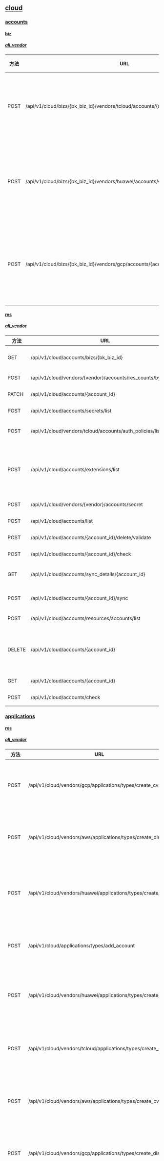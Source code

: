 ## [cloud](cloud)

### [accounts](accounts)

#### [biz](biz)

##### [all_vendor](all_vendor)

| 方法| URL| 描述| 文档|
|--------|--------|-----------------|--------|
|POST|/api/v1/cloud/bizs/{bk_biz_id}/vendors/tcloud/accounts/{account_id}/zones/quotas|获取腾讯云账号配额|[biz/list_tcloud_account_zone_quota.md](biz/list_tcloud_account_zone_quota.md)|
|POST|/api/v1/cloud/bizs/{bk_biz_id}/vendors/huawei/accounts/{account_id}/regions/quotas|查询华为云账号地域配额|[biz/list_huawei_account_region_quota.md](biz/list_huawei_account_region_quota.md)|
|POST|/api/v1/cloud/bizs/{bk_biz_id}/vendors/gcp/accounts/{account_id}/regions/quotas|查询谷歌云账号地域配额|[biz/list_gcp_account_region_quota.md](biz/list_gcp_account_region_quota.md)|
#### [res](res)

##### [all_vendor](all_vendor)

| 方法| URL| 描述| 文档|
|--------|--------|-----------------|--------|
|GET|/api/v1/cloud/accounts/bizs/{bk_biz_id}|查询指定业务的账号列表|[biz/list_account_by_biz_id.md](biz/list_account_by_biz_id.md)|
|POST|/api/v1/cloud/vendors/{vendor}/accounts/res_counts/by_secrets|通过秘钥获取资源数量|[resource/get_account_res_count_by_secret.md](resource/get_account_res_count_by_secret.md)|
|PATCH|/api/v1/cloud/accounts/{account_id}|更新指定账号|[resource/update_account.md](resource/update_account.md)|
|POST|/api/v1/cloud/accounts/secrets/list|查询账号下的密钥|[resource/list_account_secret_key.md](resource/list_account_secret_key.md)|
|POST|/api/v1/cloud/vendors/tcloud/accounts/auth_policies/list|获取账号已有的权限策略(代理接口)|[resource/list_tcloud_account_auth_policy.md](resource/list_tcloud_account_auth_policy.md)|
|POST|/api/v1/cloud/accounts/extensions/list|查询账号列表（带混合云差异字段，不包括SecretKey，只提供给安全使用）|[resource/list_account_with_extension.md](resource/list_account_with_extension.md)|
|POST|/api/v1/cloud/vendors/{vendor}/accounts/secret|通过秘钥获取账号信息|[resource/get_account_by_secret.md](resource/get_account_by_secret.md)|
|POST|/api/v1/cloud/accounts/list|查询账号列表|[resource/list_account.md](resource/list_account.md)|
|POST|/api/v1/cloud/accounts/{account_id}/delete/validate|校验账号是否可以删除|[resource/delete_account_validate.md](resource/delete_account_validate.md)|
|POST|/api/v1/cloud/accounts/{account_id}/check|通过ID检查指定账号|[resource/check_account_by_id.md](resource/check_account_by_id.md)|
|GET|/api/v1/cloud/accounts/sync_details/{account_id}|查询指定账号资源同步信息|[resource/get_account_sync.md](resource/get_account_sync.md)|
|POST|/api/v1/cloud/accounts/{account_id}/sync|同步账号下所有HCM纳管资源|[resource/sync_account.md](resource/sync_account.md)|
|POST|/api/v1/cloud/accounts/resources/accounts/list|查询资源账号列表|[resource/list_resource_account.md](resource/list_resource_account.md)|
|DELETE|/api/v1/cloud/accounts/{account_id}|删除指定账号（注：如果账号下在HCM还有资源存在，则无法删除）|[resource/delete_account.md](resource/delete_account.md)|
|GET|/api/v1/cloud/accounts/{account_id}|查询指定账号|[resource/get_account.md](resource/get_account.md)|
|POST|/api/v1/cloud/accounts/check|检查指定账号|[resource/check_account.md](resource/check_account.md)|
### [applications](applications)

#### [res](res)

##### [all_vendor](all_vendor)

| 方法| URL| 描述| 文档|
|--------|--------|-----------------|--------|
|POST|/api/v1/cloud/vendors/gcp/applications/types/create_cvm|创建用于创建Gcp虚拟机的申请|[resource/create_application_for_create_gcp_cvm.md](resource/create_application_for_create_gcp_cvm.md)|
|POST|/api/v1/cloud/vendors/aws/applications/types/create_disk|创建用于创建Aws云盘的申请|[resource/create_application_for_create_aws_disk.md](resource/create_application_for_create_aws_disk.md)|
|POST|/api/v1/cloud/vendors/huawei/applications/types/create_vpc|创建用于创建华为云VPC的申请|[resource/create_application_for_create_huawei_vpc.md](resource/create_application_for_create_huawei_vpc.md)|
|POST|/api/v1/cloud/applications/types/add_account|创建用于创建账号的申请|[resource/create_application_for_create_account.md](resource/create_application_for_create_account.md)|
|POST|/api/v1/cloud/vendors/huawei/applications/types/create_disk|创建用于创建华为云云盘的申请|[resource/create_application_for_create_huawei_disk.md](resource/create_application_for_create_huawei_disk.md)|
|POST|/api/v1/cloud/vendors/tcloud/applications/types/create_disk|创建用于创建腾讯云云盘的申请|[resource/create_application_for_create_azure_disk.md](resource/create_application_for_create_azure_disk.md)|
|POST|/api/v1/cloud/vendors/aws/applications/types/create_cvm|创建用于创建Aws虚拟机的申请|[resource/create_application_for_create_aws_cvm.md](resource/create_application_for_create_aws_cvm.md)|
|POST|/api/v1/cloud/vendors/gcp/applications/types/create_disk|创建用于创建Gcp云盘的申请|[resource/create_application_for_create_gcp_disk.md](resource/create_application_for_create_gcp_disk.md)|
|POST|/api/v1/cloud/vendors/tcloud/applications/types/create_cvm|创建用于创建腾讯云虚拟机的申请|[resource/create_application_for_create_tcloud_cvm.md](resource/create_application_for_create_tcloud_cvm.md)|
|POST|/api/v1/cloud/vendors/tcloud/applications/types/create_vpc|创建用于创建腾讯云VPC的申请|[resource/create_application_for_create_tcloud_vpc.md](resource/create_application_for_create_tcloud_vpc.md)|
|POST|/api/v1/cloud/vendors/huawei/applications/types/create_cvm|创建用于创建华为云虚拟机的申请|[resource/create_application_for_create_huawei_cvm.md](resource/create_application_for_create_huawei_cvm.md)|
|PATCH|/api/v1/cloud/applications/{application_id}/cancel|取消申请|[resource/cancel_application.md](resource/cancel_application.md)|
|POST|/api/v1/cloud/vendors/aws/applications/types/create_vpc|创建用于创建Aws VPC的申请|[resource/create_application_for_create_aws_vpc.md](resource/create_application_for_create_aws_vpc.md)|
|POST|/api/v1/cloud/applications/approve|Itsm回调接口|[resource/approve_application.md](resource/approve_application.md)|
|POST|/api/v1/cloud/vendors/azure/applications/types/create_vpc|创建用于创建Azure VPC的申请|[resource/create_application_for_create_azure_vpc.md](resource/create_application_for_create_azure_vpc.md)|
|POST|/api/v1/cloud/vendors/gcp/applications/types/create_vpc|创建用于创建Gcp VPC的申请|[resource/create_application_for_create_gcp_vpc.md](resource/create_application_for_create_gcp_vpc.md)|
|POST|/api/v1/cloud/vendors/azure/applications/types/create_cvm|创建用于创建Azure虚拟机的申请|[resource/create_application_for_create_azure_cvm.md](resource/create_application_for_create_azure_cvm.md)|
|GET|/api/v1/cloud/applications/{application_id}|查询申请|[resource/get_application.md](resource/get_application.md)|
|POST|/api/v1/cloud/vendors/tcloud/applications/types/create_disk|创建用于创建腾讯云云盘的申请|[resource/create_application_for_create_tcloud_disk.md](resource/create_application_for_create_tcloud_disk.md)|
|POST|/api/v1/cloud/applications/list|查询申请列表|[resource/list_application.md](resource/list_application.md)|
### [audits](audits)

#### [biz](biz)

##### [all_vendor](all_vendor)

| 方法| URL| 描述| 文档|
|--------|--------|-----------------|--------|
|GET|/api/v1/cloud/bizs/{bk_biz_id}/audits/{id}|查询审计详情|[biz/get_audit.md](biz/get_audit.md)|
|POST|/api/v1/cloud/bizs/{bk_biz_id}/audits/list|查询审计列表|[biz/list_audit.md](biz/list_audit.md)|
|POST|/api/v1/cloud/bizs/{bk_biz_id}/audits/list|查询审计列表|[resource/list_audit.md](resource/list_audit.md)|
#### [res](res)

##### [all_vendor](all_vendor)

| 方法| URL| 描述| 文档|
|--------|--------|-----------------|--------|
|GET|/api/v1/cloud/audits/{id}|查询审计详情|[resource/get_audit.md](resource/get_audit.md)|
### [bills](bills)

#### [res](res)

##### [all_vendor](all_vendor)

| 方法| URL| 描述| 文档|
|--------|--------|-----------------|--------|
|POST|/api/v1/cloud/vendors/{vendor}/bills/list|查询云账单接口列表|[resource/list_bill.md](resource/list_bill.md)|
|POST|/api/v1/cloud/bills/config/list|查询云账号配置接口列表|[resource/list_bill_config.md](resource/list_bill_config.md)|
### [collections](collections)

#### [biz](biz)

##### [all_vendor](all_vendor)

| 方法| URL| 描述| 文档|
|--------|--------|-----------------|--------|
|GET|/api/v1/cloud/bizs/{bk_biz_id}/collections/bizs|查询用户收藏的业务ID列表|[biz/get_collection_biz.md](biz/get_collection_biz.md)|
|DELETE|/api/v1/cloud/bizs/{bk_biz_id}/collections/bizs|删除收藏的业务|[biz/delete_collection_biz.md](biz/delete_collection_biz.md)|
|POST|/api/v1/cloud/bizs/{bk_biz_id}/collections/bizs/create|添加收藏的业务|[biz/create_collection_biz.md](biz/create_collection_biz.md)|
### [cvms](cvms)

#### [biz](biz)

##### [all_vendor](all_vendor)

| 方法| URL| 描述| 文档|
|--------|--------|-----------------|--------|
|POST|/api/v1/cloud/bizs/{bk_biz_id}/cvms/recycle|回收虚拟机|[biz/recycle_cvm.md](biz/recycle_cvm.md)|
|GET|/api/v1/cloud/bizs/{bk_biz_id}/cvms/{id}|查询虚拟机详情|[biz/get_cvm.md](biz/get_cvm.md)|
|POST|/api/v1/cloud/bizs/{bk_biz_id}/cvms/recover|从回收站恢复虚拟机|[biz/recover_cvm.md](biz/recover_cvm.md)|
|POST|/api/v1/cloud/bizs/{bk_biz_id}/cvms/batch/start|批量开启虚拟机|[biz/batch_start_cvm.md](biz/batch_start_cvm.md)|
|POST|/api/v1/cloud/bizs/{bk_biz_id}/cvms/list|查询虚拟机列表|[biz/list_cvm.md](biz/list_cvm.md)|
|POST|/api/v1/cloud/bizs/{bk_biz_id}/cvms/batch/reboot|批量重启虚拟机|[biz/batch_reboot_cvm.md](biz/batch_reboot_cvm.md)|
|DELETE|/api/v1/cloud/bizs/{bk_biz_id}/cvms/batch|批量删除虚拟机|[biz/batch_delete_cvm.md](biz/batch_delete_cvm.md)|
|GET|/api/v1/cloud/bizs/{bk_biz_id}/cvms/rel_res/batch|查询虚拟机关联资源(仅供前端使用)|[biz/query_cvm_related_res.md](biz/query_cvm_related_res.md)|
|POST|/api/v1/cloud/bizs/{bk_biz_id}/cvms/batch/stop|批量关闭虚拟机（需注意采用关机方式为强制关机）|[biz/batch_stop_cvm.md](biz/batch_stop_cvm.md)|
#### [res](res)

##### [all_vendor](all_vendor)

| 方法| URL| 描述| 文档|
|--------|--------|-----------------|--------|
|POST|/api/v1/cloud/cvms/recycle|回收虚拟机|[resource/recycle_cvm.md](resource/recycle_cvm.md)|
|GET|/api/v1/cloud/cvms/{id}|查询虚拟机详情|[resource/get_cvm.md](resource/get_cvm.md)|
|POST|/api/v1/cloud/cvms/recover|从回收站恢复虚拟机|[resource/recover_cvm.md](resource/recover_cvm.md)|
|POST|/api/v1/cloud/cvms/batch/start|批量开启虚拟机|[resource/batch_start_cvm.md](resource/batch_start_cvm.md)|
|POST|/api/v1/cloud/cvms/create|创建虚拟机|[resource/create_cvm.md](resource/create_cvm.md)|
|POST|/api/v1/cloud/cvms/list|查询虚拟机列表|[resource/list_cvm.md](resource/list_cvm.md)|
|POST|/api/v1/cloud/cvms/batch/reboot|批量重启虚拟机|[resource/batch_reboot_cvm.md](resource/batch_reboot_cvm.md)|
|DELETE|/api/v1/cloud/cvms/batch|批量删除虚拟机|[resource/batch_delete_cvm.md](resource/batch_delete_cvm.md)|
|POST|/api/v1/cloud/cvms/assign/bizs|分配虚拟机到业务下|[resource/assign_cvm_to_biz.md](resource/assign_cvm_to_biz.md)|
|GET|/api/v1/cloud/cvms/rel_res/batch|查询虚拟机关联资源(仅供前端使用)|[resource/query_cvm_related_res.md](resource/query_cvm_related_res.md)|
|POST|/api/v1/cloud/cvms/prices/inquiry|查询主机售价|[resource/inquiry_price_cvm.md](resource/inquiry_price_cvm.md)|
|POST|/api/v1/cloud/cvms/batch/stop|批量关闭虚拟机（需注意采用关机方式为强制关机）|[resource/batch_stop_cvm.md](resource/batch_stop_cvm.md)|
### [default](default)

#### [res](res)

##### [all_vendor](all_vendor)

| 方法| URL| 描述| 文档|
|--------|--------|-----------------|--------|
|GET|/api/v1/cloud/vendors/azure/default/security_groups/rules/{type}|查询Azure默认安全组规则|[resource/get_azure_default_security_group_rule.md](resource/get_azure_default_security_group_rule.md)|
### [disk_cvm_rels](disk_cvm_rels)

#### [biz](biz)

##### [all_vendor](all_vendor)

| 方法| URL| 描述| 文档|
|--------|--------|-----------------|--------|
|POST|/api/v1/cloud/bizs/{bk_biz_id}/disk_cvm_rels/with/cvms/list|查询硬盘与主机的关联关系，且带cvm信息|[biz/list_disk_cvm_rel_with_cvm.md](biz/list_disk_cvm_rel_with_cvm.md)|
|POST|/api/v1/cloud/bizs/{bk_biz_id}/disk_cvm_rels/with/disks/without/cvm/list|查询硬盘与主机的关联关系，且带disk信息|[biz/list_disk_cvm_rel_with_disk_without_cvm.md](biz/list_disk_cvm_rel_with_disk_without_cvm.md)|
#### [res](res)

##### [all_vendor](all_vendor)

| 方法| URL| 描述| 文档|
|--------|--------|-----------------|--------|
|POST|/api/v1/cloud/disk_cvm_rels/with/cvms/list|查询硬盘与主机的关联关系，且带cvm信息|[resource/list_disk_cvm_rel_with_cvm.md](resource/list_disk_cvm_rel_with_cvm.md)|
|POST|/api/v1/cloud/disk_cvm_rels/with/disks/without/cvm/list|查询硬盘与主机的关联关系，且带disk信息|[resource/list_disk_cvm_rel_with_disk_without_cvm.md](resource/list_disk_cvm_rel_with_disk_without_cvm.md)|
|POST|/api/v1/cloud/disk_cvm_rels/list|查询云盘和虚拟机关联关系列表|[resource/list_disk_cvm_relation.md](resource/list_disk_cvm_relation.md)|
### [disks](disks)

#### [biz](biz)

##### [all_vendor](all_vendor)

| 方法| URL| 描述| 文档|
|--------|--------|-----------------|--------|
|POST|/api/v1/cloud/bizs/{bk_biz_id}/disks/recover|从回收站恢复硬盘|[biz/recover_disk.md](biz/recover_disk.md)|
|POST|/api/v1/cloud/bizs/{bk_biz_id}/disks/recycle|回收硬盘|[biz/recycle_disk.md](biz/recycle_disk.md)|
|POST|/api/v1/cloud/bizs/{bk_biz_id}/disks/detach|卸载云盘|[biz/detach_disk.md](biz/detach_disk.md)|
|POST|/api/v1/cloud/bizs/{bk_biz_id}/disks/list|查询云盘列表（只包含通用字段）|[biz/list_disk.md](biz/list_disk.md)|
|GET|/api/v1/cloud/bizs/{bk_biz_id}/disks/{id}|查询单个云盘信息|[biz/get_disk.md](biz/get_disk.md)|
|DELETE|/api/v1/cloud/bizs/{bk_biz_id}/disks/{id}|删除云盘|[biz/delete_disk.md](biz/delete_disk.md)|
|GET|/api/v1/cloud/bizs/{bk_biz_id}/vendors/{vendor}/disks/cvms/{cvm_id}|根据主机查询云盘列表（带云盘详情的扩展字段）|[biz/list_disk_by_cvm_id.md](biz/list_disk_by_cvm_id.md)|
|POST|/api/v1/cloud/bizs/{bk_biz_id}/disks/attach|挂载云盘|[biz/attach_disk.md](biz/attach_disk.md)|
#### [res](res)

##### [all_vendor](all_vendor)

| 方法| URL| 描述| 文档|
|--------|--------|-----------------|--------|
|POST|/api/v1/cloud/disks/prices/inquiry|查询硬盘售价|[resource/inquiry_price_disk.md](resource/inquiry_price_disk.md)|
|POST|/api/v1/cloud/disks/recover|从回收站恢复硬盘|[resource/recover_disk.md](resource/recover_disk.md)|
|POST|/api/v1/cloud/disks/create|创建硬盘|[resource/create_disk.md](resource/create_disk.md)|
|POST|/api/v1/cloud/disks/recycle|回收硬盘|[resource/recycle_disk.md](resource/recycle_disk.md)|
|POST|/api/v1/cloud/disks/detach|卸载云盘|[resource/detach_disk.md](resource/detach_disk.md)|
|POST|/api/v1/cloud/disks/assign/bizs|分配云盘到指定业务|[resource/assign_disk_to_biz.md](resource/assign_disk_to_biz.md)|
|POST|/api/v1/cloud/disks/list|查询云盘列表（只包含通用字段）|[resource/list_disk.md](resource/list_disk.md)|
|GET|/api/v1/cloud/disks/{id}|查询单个云盘信息|[resource/get_disk.md](resource/get_disk.md)|
|DELETE|/api/v1/cloud/disks/{id}|删除云盘|[resource/delete_disk.md](resource/delete_disk.md)|
|GET|/api/v1/cloud/vendors/{vendor}/disks/cvms/{cvm_id}|根据主机查询云盘列表（带云盘详情的扩展字段）|[resource/list_disk_by_cvm_id.md](resource/list_disk_by_cvm_id.md)|
|POST|/api/v1/cloud/disks/attach|挂载云盘|[resource/attach_disk.md](resource/attach_disk.md)|
### [eip_cvm_rels](eip_cvm_rels)

#### [biz](biz)

##### [all_vendor](all_vendor)

| 方法| URL| 描述| 文档|
|--------|--------|-----------------|--------|
|POST|/api/v1/cloud/bizs/{bk_biz_id}/eip_cvm_rels/with/eips/without/cvm/list|查询eip与主机的关联关系，且带eip信息|[biz/list_eip_cvm_rel_with_eip_without_cvm.md](biz/list_eip_cvm_rel_with_eip_without_cvm.md)|
#### [res](res)

##### [all_vendor](all_vendor)

| 方法| URL| 描述| 文档|
|--------|--------|-----------------|--------|
|POST|/api/v1/cloud/eip_cvm_rels/with/eips/without/cvm/list|查询eip与主机的关联关系，且带eip信息|[resource/list_eip_cvm_rel_with_eip_without_cvm.md](resource/list_eip_cvm_rel_with_eip_without_cvm.md)|
### [eips](eips)

#### [biz](biz)

##### [all_vendor](all_vendor)

| 方法| URL| 描述| 文档|
|--------|--------|-----------------|--------|
|GET|/api/v1/cloud/bizs/{bk_biz_id}/eips/{id}|查询单个 eip 信息|[biz/get_eip.md](biz/get_eip.md)|
|POST|/api/v1/cloud/bizs/{bk_biz_id}/eips/list|查询 eip 列表（只包含通用字段）|[biz/list_eip.md](biz/list_eip.md)|
|POST|/api/v1/cloud/bizs/{bk_biz_id}/eips/disassociate|取消 eip 关联|[biz/disassociate_eip.md](biz/disassociate_eip.md)|
|POST|/api/v1/cloud/bizs/{bk_biz_id}/eips/create|创建 eip|[biz/create_eip.md](biz/create_eip.md)|
|GET|/api/v1/cloud/bizs/{bk_biz_id}/vendors/{vendor}/eips/cvms/{cvm_id}|根据主机查询eip列表（带eip详情的扩展字段）|[biz/list_eip_by_cvm_id.md](biz/list_eip_by_cvm_id.md)|
|POST|/api/v1/cloud/bizs/{bk_biz_id}/eips/associate|关联 eip|[biz/associate_eip.md](biz/associate_eip.md)|
|DELETE|/api/v1/cloud/bizs/{bk_biz_id}/eips/batch|批量删除弹性IP|[biz/batch_delete_eip.md](biz/batch_delete_eip.md)|
#### [res](res)

##### [all_vendor](all_vendor)

| 方法| URL| 描述| 文档|
|--------|--------|-----------------|--------|
|GET|/api/v1/cloud/eips/{id}|查询单个 eip 信息|[resource/get_eip.md](resource/get_eip.md)|
|POST|/api/v1/cloud/eips/list|查询 eip 列表（只包含通用字段）|[resource/list_eip.md](resource/list_eip.md)|
|POST|/api/v1/cloud/eips/disassociate|取消 eip 关联|[resource/disassociate_eip.md](resource/disassociate_eip.md)|
|POST|/api/v1/cloud/eips/create|创建 eip|[resource/create_eip.md](resource/create_eip.md)|
|GET|/api/v1/cloud/vendors/{vendor}/eips/cvms/{cvm_id}|根据主机查询eip列表（带eip详情的扩展字段）|[resource/list_eip_by_cvm_id.md](resource/list_eip_by_cvm_id.md)|
|POST|/api/v1/cloud/eips/associate|关联 eip|[resource/associate_eip.md](resource/associate_eip.md)|
|DELETE|/api/v1/cloud/eips/batch|批量删除弹性IP|[resource/batch_delete_eip.md](resource/batch_delete_eip.md)|
|POST|/api/v1/cloud/eips/assign/bizs|分配 eip 到指定业务|[resource/assign_eip_to_biz.md](resource/assign_eip_to_biz.md)|
### [firewalls](firewalls)

#### [biz](biz)

##### [all_vendor](all_vendor)

| 方法| URL| 描述| 文档|
|--------|--------|-----------------|--------|
|DELETE|/api/v1/cloud/bizs/{bk_biz_id}/vendors/gcp/firewalls/rules/batch|删除Gcp防火墙规则|[biz/batch_delete_gcp_firewall_rule.md](biz/batch_delete_gcp_firewall_rule.md)|
|POST|/api/v1/cloud/bizs/{bk_biz_id}/vendors/gcp/firewalls/rules/create|创建Gcp防火墙规则|[biz/create_gcp_firewall_rule.md](biz/create_gcp_firewall_rule.md)|
|PUT|/api/v1/cloud/bizs/{bk_biz_id}/vendors/gcp/firewalls/rules/{id}|更新Gcp防火墙规则，只支持覆盖更新|[biz/update_gcp_firewall_rule.md](biz/update_gcp_firewall_rule.md)|
|POST|/api/v1/cloud/bizs/{bk_biz_id}/vendors/gcp/firewalls/rules/list|查询Gcp防火墙规则列表|[biz/list_gcp_firewall_rule.md](biz/list_gcp_firewall_rule.md)|
|GET|/api/v1/cloud/bizs/{bk_biz_id}/vendors/gcp/firewalls/rules/{id}|查询Gcp防火墙规则详情|[biz/get_gcp_firewall_rule.md](biz/get_gcp_firewall_rule.md)|
#### [res](res)

##### [all_vendor](all_vendor)

| 方法| URL| 描述| 文档|
|--------|--------|-----------------|--------|
|DELETE|/api/v1/cloud/vendors/gcp/firewalls/rules/batch|删除Gcp防火墙规则|[resource/batch_delete_gcp_firewall_rule.md](resource/batch_delete_gcp_firewall_rule.md)|
|POST|/api/v1/cloud/vendors/gcp/firewalls/rules/create|创建Gcp防火墙规则|[resource/create_gcp_firewall_rule.md](resource/create_gcp_firewall_rule.md)|
|PUT|/api/v1/cloud/vendors/gcp/firewalls/rules/{id}|更新Gcp防火墙规则，只支持覆盖更新|[resource/update_gcp_firewall_rule.md](resource/update_gcp_firewall_rule.md)|
|POST|/api/v1/cloud/vendors/gcp/firewalls/rules/assign/bizs|分配Gcp防火墙规则到指定业务下|[resource/assign_gcp_firewall_rule_to_biz.md](resource/assign_gcp_firewall_rule_to_biz.md)|
|POST|/api/v1/cloud/vendors/gcp/firewalls/rules/list|查询Gcp防火墙规则列表|[resource/list_gcp_firewall_rule.md](resource/list_gcp_firewall_rule.md)|
|GET|/api/v1/cloud/vendors/gcp/firewalls/rules/{id}|查询Gcp防火墙规则详情|[resource/get_gcp_firewall_rule.md](resource/get_gcp_firewall_rule.md)|
### [images](images)

#### [res](res)

##### [all_vendor](all_vendor)

| 方法| URL| 描述| 文档|
|--------|--------|-----------------|--------|
|GET|/api/v1/cloud/vendors/{vendor}/images/{id}|查询单个镜像信息|[resource/get_image.md](resource/get_image.md)|
|POST|/api/v1/cloud/images/list|查询镜像列表(只包含通用字段)|[resource/list_image.md](resource/list_image.md)|
### [network_interfaces](network_interfaces)

#### [biz](biz)

##### [all_vendor](all_vendor)

| 方法| URL| 描述| 文档|
|--------|--------|-----------------|--------|
|GET|/api/v1/cloud/bizs/{bk_biz_id}/vendors/{vendor}/network_interfaces/cvms/{cvm_id}|根据主机ID，查询网络接口关联关系|[biz/list_network_interface_by_cvm_id.md](biz/list_network_interface_by_cvm_id.md)|
|POST|/api/v1/cloud/bizs/{bk_biz_id}/network_interfaces/list|查询网络接口列表|[biz/list_network_interface.md](biz/list_network_interface.md)|
|GET|/api/v1/cloud/bizs/{bk_biz_id}/network_interfaces/{id}|查询网络接口详情|[biz/get_network_interface.md](biz/get_network_interface.md)|
|POST|/api/v1/cloud/bizs/{bk_biz_id}/network_interfaces/associate/list|查询网络接口列表，支持是否绑定EIP、是否绑定主机的查询|[biz/list_network_interface_associate.md](biz/list_network_interface_associate.md)|
#### [res](res)

##### [all_vendor](all_vendor)

| 方法| URL| 描述| 文档|
|--------|--------|-----------------|--------|
|POST|/api/v1/cloud/network_interfaces/assign/bizs|分配网络接口到业务下|[resource/assign_network_interface_to_biz.md](resource/assign_network_interface_to_biz.md)|
|GET|/api/v1/cloud/vendors/{vendor}/network_interfaces/cvms/{cvm_id}|根据主机ID，查询网络接口关联关系|[resource/list_network_interface_by_cvm_id.md](resource/list_network_interface_by_cvm_id.md)|
|POST|/api/v1/cloud/network_interfaces/list|查询网络接口列表|[resource/list_network_interface.md](resource/list_network_interface.md)|
|GET|/api/v1/cloud/network_interfaces/{id}|查询网络接口详情|[resource/get_network_interface.md](resource/get_network_interface.md)|
|POST|/api/v1/cloud/network_interfaces/associate/list|查询网络接口列表，支持是否绑定EIP、是否绑定主机的查询|[resource/list_network_interface_associate.md](resource/list_network_interface_associate.md)|
|POST|/api/v1/cloud/vendors/{vendor}/network_interfaces/list|查询网络接口列表(带扩展信息)|[resource/list_network_interface_ext.md](resource/list_network_interface_ext.md)|
### [recycle_records](recycle_records)

#### [biz](biz)

##### [all_vendor](all_vendor)

| 方法| URL| 描述| 文档|
|--------|--------|-----------------|--------|
|POST|/api/v1/cloud/bizs/{bk_biz_id}/recycle_records/list|查看业务回收站中的回收记录|[biz/list_recycle_records.md](biz/list_recycle_records.md)|
#### [res](res)

##### [all_vendor](all_vendor)

| 方法| URL| 描述| 文档|
|--------|--------|-----------------|--------|
|POST|/api/v1/cloud/recycle_records/list|查看资源回收站中的回收记录|[resource/list_recycle_records.md](resource/list_recycle_records.md)|
### [recycled](recycled)

#### [biz](biz)

##### [all_vendor](all_vendor)

| 方法| URL| 描述| 文档|
|--------|--------|-----------------|--------|
|DELETE|/api/v1/cloud/bizs/{bk_biz_id}/recycled/disks/batch|批量删除回收站中的硬盘|[biz/batch_delete_recycled_disk.md](biz/batch_delete_recycled_disk.md)|
|DELETE|/api/v1/cloud/bizs/{bk_biz_id}/recycled/cvms/batch|批量删除回收站中的虚拟机|[biz/batch_delete_recycled_cvm.md](biz/batch_delete_recycled_cvm.md)|
|GET|/api/v1/cloud/bizs/{bk_biz_id}/recycled/cvms/{id}|查询回收站中的虚拟机详情|[biz/get_recycled_cvm.md](biz/get_recycled_cvm.md)|
|GET|/api/v1/cloud/bizs/{bk_biz_id}/recycled/disks/{id}|查询回收站中的硬盘详情|[biz/get_recycled_disk.md](biz/get_recycled_disk.md)|
#### [res](res)

##### [all_vendor](all_vendor)

| 方法| URL| 描述| 文档|
|--------|--------|-----------------|--------|
|DELETE|/api/v1/cloud/recycled/disks/batch|批量删除回收站中的硬盘|[resource/batch_delete_recycled_disk.md](resource/batch_delete_recycled_disk.md)|
|DELETE|/api/v1/cloud/recycled/cvms/batch|批量删除回收站中的虚拟机|[resource/batch_delete_recycled_cvm.md](resource/batch_delete_recycled_cvm.md)|
|GET|/api/v1/cloud/recycled/cvms/{id}|查询回收站中的虚拟机详情|[resource/get_recycled_cvm.md](resource/get_recycled_cvm.md)|
|GET|/api/v1/cloud/recycled/disks/{id}|查询回收站中的硬盘详情|[resource/get_recycled_disk.md](resource/get_recycled_disk.md)|
### [regions](regions)

#### [res](res)

##### [all_vendor](all_vendor)

| 方法| URL| 描述| 文档|
|--------|--------|-----------------|--------|
|POST|/api/v1/cloud/vendors/{vendor}/regions/{region}/zones/list|查询可用区列表|[resource/list_zone.md](resource/list_zone.md)|
|POST|/api/v1/cloud/vendors/{vendor}/regions/list|查询地域列表|[resource/list_region.md](resource/list_region.md)|
### [resource_groups](resource_groups)

#### [res](res)

##### [all_vendor](all_vendor)

| 方法| URL| 描述| 文档|
|--------|--------|-----------------|--------|
|POST|/api/v1/cloud/vendors/azure/resource_groups/list|查询azure资源组列表|[resource/list_resource_group.md](resource/list_resource_group.md)|
### [resources](resources)

#### [res](res)

##### [all_vendor](all_vendor)

| 方法| URL| 描述| 文档|
|--------|--------|-----------------|--------|
|POST|/api/v1/cloud/resources/assign/bizs|快速分配一个账号下的资源到业务下|[resource/quick_assign_resource_to_biz.md](resource/quick_assign_resource_to_biz.md)|
### [route_tables](route_tables)

#### [biz](biz)

##### [all_vendor](all_vendor)

| 方法| URL| 描述| 文档|
|--------|--------|-----------------|--------|
|POST|/api/v1/cloud/bizs/{bk_biz_id}/vendors/huawei/route_tables/{route_table_id}/routes/list|查询华为云路由列表|[biz/list_huawei_route.md](biz/list_huawei_route.md)|
|POST|/api/v1/cloud/bizs/{bk_biz_id}/route_tables/subnets/count|查询路由表关联的子网数量列表（**注意：仅供前端使用**）|[biz/count_route_table_subnets.md](biz/count_route_table_subnets.md)|
|POST|/api/v1/cloud/bizs/{bk_biz_id}/vendors/gcp/route_tables/{route_table_id}/routes/list|查询Gcp路由列表|[biz/list_gcp_route.md](biz/list_gcp_route.md)|
|POST|/api/v1/cloud/bizs/{bk_biz_id}/vendors/azure/route_tables/{route_table_id}/routes/list|查询Azure路由列表|[biz/list_azure_route.md](biz/list_azure_route.md)|
|GET|/api/v1/cloud/bizs/{bk_biz_id}/route_tables/{id}|查询路由表详情|[biz/get_route_table.md](biz/get_route_table.md)|
|POST|/api/v1/cloud/bizs/{bk_biz_id}/vendors/tcloud/route_tables/{route_table_id}/routes/list|查询腾讯云路由列表|[biz/list_tcloud_route.md](biz/list_tcloud_route.md)|
|POST|/api/v1/cloud/bizs/{bk_biz_id}/vendors/aws/route_tables/{route_table_id}/routes/list|查询Aws路由列表|[biz/list_aws_route.md](biz/list_aws_route.md)|
|POST|/api/v1/cloud/bizs/{bk_biz_id}/route_tables/list|查询路由表列表|[biz/list_route_table.md](biz/list_route_table.md)|
#### [res](res)

##### [all_vendor](all_vendor)

| 方法| URL| 描述| 文档|
|--------|--------|-----------------|--------|
|POST|/api/v1/cloud/vendors/huawei/route_tables/{route_table_id}/routes/list|查询华为云路由列表|[resource/list_huawei_route.md](resource/list_huawei_route.md)|
|POST|/api/v1/cloud/route_tables/subnets/count|查询路由表关联的子网数量列表（**注意：仅供前端使用**）|[resource/count_route_table_subnets.md](resource/count_route_table_subnets.md)|
|POST|/api/v1/cloud/vendors/gcp/route_tables/{route_table_id}/routes/list|查询Gcp路由列表|[resource/list_gcp_route.md](resource/list_gcp_route.md)|
|POST|/api/v1/cloud/vendors/azure/route_tables/{route_table_id}/routes/list|查询Azure路由列表|[resource/list_azure_route.md](resource/list_azure_route.md)|
|GET|/api/v1/cloud/route_tables/{id}|查询路由表详情|[resource/get_route_table.md](resource/get_route_table.md)|
|POST|/api/v1/cloud/vendors/tcloud/route_tables/{route_table_id}/routes/list|查询腾讯云路由列表|[resource/list_tcloud_route.md](resource/list_tcloud_route.md)|
|POST|/api/v1/cloud/route_tables/assign/bizs|分配路由表到业务下|[resource/assign_route_table_to_biz.md](resource/assign_route_table_to_biz.md)|
|POST|/api/v1/cloud/vendors/aws/route_tables/{route_table_id}/routes/list|查询Aws路由列表|[resource/list_aws_route.md](resource/list_aws_route.md)|
|POST|/api/v1/cloud/route_tables/list|查询路由表列表|[resource/list_route_table.md](resource/list_route_table.md)|
### [security_group_cvm_rels](security_group_cvm_rels)

#### [res](res)

##### [all_vendor](all_vendor)

| 方法| URL| 描述| 文档|
|--------|--------|-----------------|--------|
|POST|/api/v1/cloud/security_group_cvm_rels/list|查询安全组和CVM关联关系列表|[resource/list_security_group_cvm_relation.md](resource/list_security_group_cvm_relation.md)|
### [security_groups](security_groups)

#### [biz](biz)

##### [all_vendor](all_vendor)

| 方法| URL| 描述| 文档|
|--------|--------|-----------------|--------|
|PUT|/api/v1/cloud/bizs/{bk_biz_id}/vendors/azure/security_groups/{security_group_id}/rules/{id}|更新Azure安全组规则，只支持覆盖更新|[biz/update_azure_security_group_rule.md](biz/update_azure_security_group_rule.md)|
|PATCH|/api/v1/cloud/bizs/{bk_biz_id}/security_groups/{id}|更新安全组（aws不支持更新）|[biz/update_security_group.md](biz/update_security_group.md)|
|POST|/api/v1/cloud/bizs/{bk_biz_id}/vendors/huawei/security_groups/{security_group_id}/rules/list|查询HuaWei安全组规则列表|[biz/list_huawei_security_group_rule.md](biz/list_huawei_security_group_rule.md)|
|POST|/api/v1/cloud/bizs/{bk_biz_id}/vendors/azure/security_groups/{security_group_id}/rules/list|查询Azure安全组规则列表|[biz/list_azure_security_group_rule.md](biz/list_azure_security_group_rule.md)|
|POST|/api/v1/cloud/bizs/{bk_biz_id}/security_groups/associate/network_interfaces|安全组关联网络接口（仅支持：azure）|[biz/associate_security_group_network_interface.md](biz/associate_security_group_network_interface.md)|
|DELETE|/api/v1/cloud/bizs/{bk_biz_id}/vendors/azure/security_groups/{security_group_id}/rules/{id}|删除Azure安全组规则|[biz/delete_azure_security_group_rule.md](biz/delete_azure_security_group_rule.md)|
|POST|/api/v1/cloud/bizs/{bk_biz_id}/security_groups/disassociate/cvms|取消安全组和主机的关联（仅支持：tcloud、aws、huawei）|[biz/disassociate_security_group_cvm.md](biz/disassociate_security_group_cvm.md)|
|POST|/api/v1/cloud/bizs/{bk_biz_id}/security_groups/disassociate/subnets|取消安全组和子网的关联|[biz/disassociate_security_group_subnet.md](biz/disassociate_security_group_subnet.md)|
|POST|/api/v1/cloud/bizs/{bk_biz_id}/security_groups/create|创建安全组|[biz/create_security_group.md](biz/create_security_group.md)|
|POST|/api/v1/cloud/bizs/{bk_biz_id}/vendors/aws/security_groups/{security_group_id}/rules/list|查询AWS安全组规则列表|[biz/list_aws_security_group_rule.md](biz/list_aws_security_group_rule.md)|
|POST|/api/v1/cloud/bizs/{bk_biz_id}/security_groups/disassociate/network_interfaces|取消安全组和网络接口的关联（仅支持：azure）|[biz/disassociate_security_group_network_interface.md](biz/disassociate_security_group_network_interface.md)|
|PUT|/api/v1/cloud/bizs/{bk_biz_id}/vendors/tcloud/security_groups/{security_group_id}/rules/{id}|更新TCloud安全组规则，只支持覆盖更新|[biz/update_tcloud_security_group_rule.md](biz/update_tcloud_security_group_rule.md)|
|POST|/api/v1/cloud/bizs/{bk_biz_id}/security_groups/associate/cvms|安全组关联主机（仅支持：tcloud、aws、huawei）|[biz/associate_security_group_cvm.md](biz/associate_security_group_cvm.md)|
|POST|/api/v1/cloud/bizs/{bk_biz_id}/vendors/huawei/security_groups/{security_group_id}/rules/create|创建HuaWei安全组规则|[biz/create_huawei_security_group_rule.md](biz/create_huawei_security_group_rule.md)|
|POST|/api/v1/cloud/bizs/{bk_biz_id}/vendors/tcloud/security_groups/{security_group_id}/rules/create|创建TCloud安全组规则|[biz/create_tcloud_security_group_rule.md](biz/create_tcloud_security_group_rule.md)|
|POST|/api/v1/cloud/bizs/{bk_biz_id}/security_groups/list|查询安全组列表|[biz/list_security_group.md](biz/list_security_group.md)|
|DELETE|/api/v1/cloud/bizs/{bk_biz_id}/vendors/huawei/security_groups/{security_group_id}/rules/{id}|删除HuaWei安全组规则|[biz/delete_huawei_security_group_rule.md](biz/delete_huawei_security_group_rule.md)|
|POST|/api/v1/cloud/bizs/{bk_biz_id}/vendors/tcloud/security_groups/{security_group_id}/rules/list|查询TCloud安全组规则列表|[biz/list_tcloud_security_group_rule.md](biz/list_tcloud_security_group_rule.md)|
|POST|/api/v1/cloud/bizs/{bk_biz_id}/vendors/azure/security_groups/{security_group_id}/rules/create|创建Azure安全组规则|[biz/create_azure_security_group_rule.md](biz/create_azure_security_group_rule.md)|
|GET|/api/v1/cloud/bizs/{bk_biz_id}/security_groups/{id}|查询安全组详情|[biz/get_security_group.md](biz/get_security_group.md)|
|DELETE|/api/v1/cloud/bizs/{bk_biz_id}/security_groups/batch||[biz/batch_delete_security_group.md](biz/batch_delete_security_group.md)|
|GET|/api/v1/cloud/bizs/{bk_biz_id}/security_groups/cvms/{cvm_id}|查询主机绑定安全组列表|[biz/list_security_group_by_cvm_id.md](biz/list_security_group_by_cvm_id.md)|
|DELETE|/api/v1/cloud/bizs/{bk_biz_id}/vendors/tcloud/security_groups/{security_group_id}/rules/{id}|删除TCloud安全组规则|[biz/delete_tcloud_security_group_rule.md](biz/delete_tcloud_security_group_rule.md)|
|POST|/api/v1/cloud/bizs/{bk_biz_id}/security_groups/associate/subnets|安全组关联子网（仅支持：azure）|[biz/associate_security_group_subnet.md](biz/associate_security_group_subnet.md)|
|PUT|/api/v1/cloud/bizs/{bk_biz_id}/vendors/aws/security_groups/{security_group_id}/rules/{id}|更新Aws安全组规则，只支持覆盖更新|[biz/update_aws_security_group_rule.md](biz/update_aws_security_group_rule.md)|
|POST|/api/v1/cloud/bizs/{bk_biz_id}/vendors/aws/security_groups/{security_group_id}/rules/create|创建Aws安全组规则|[biz/create_aws_security_group_rule.md](biz/create_aws_security_group_rule.md)|
|DELETE|/api/v1/cloud/bizs/{bk_biz_id}/vendors/aws/security_groups/{security_group_id}/rules/{id}|删除Aws安全组规则|[biz/delete_aws_security_group_rule.md](biz/delete_aws_security_group_rule.md)|
#### [res](res)

##### [all_vendor](all_vendor)

| 方法| URL| 描述| 文档|
|--------|--------|-----------------|--------|
|PUT|/api/v1/cloud/vendors/azure/security_groups/{security_group_id}/rules/{id}|更新Azure安全组规则，只支持覆盖更新|[resource/update_azure_security_group_rule.md](resource/update_azure_security_group_rule.md)|
|PATCH|/api/v1/cloud/security_groups/{id}|更新安全组（aws不支持更新）|[resource/update_security_group.md](resource/update_security_group.md)|
|POST|/api/v1/cloud/vendors/huawei/security_groups/{security_group_id}/rules/list|查询HuaWei安全组规则列表|[resource/list_huawei_security_group_rule.md](resource/list_huawei_security_group_rule.md)|
|POST|/api/v1/cloud/vendors/azure/security_groups/{security_group_id}/rules/list|查询Azure安全组规则列表|[resource/list_azure_security_group_rule.md](resource/list_azure_security_group_rule.md)|
|POST|/api/v1/cloud/security_groups/associate/network_interfaces|安全组关联网络接口（仅支持：azure）|[resource/associate_security_group_network_interface.md](resource/associate_security_group_network_interface.md)|
|DELETE|/api/v1/cloud/vendors/azure/security_groups/{security_group_id}/rules/{id}|删除Azure安全组规则|[resource/delete_azure_security_group_rule.md](resource/delete_azure_security_group_rule.md)|
|POST|/api/v1/cloud/security_groups/disassociate/cvms|取消安全组和主机的关联（仅支持：tcloud、aws、huawei）|[resource/disassociate_security_group_cvm.md](resource/disassociate_security_group_cvm.md)|
|POST|/api/v1/cloud/security_groups/disassociate/subnets|取消安全组和子网的关联|[resource/disassociate_security_group_subnet.md](resource/disassociate_security_group_subnet.md)|
|POST|/api/v1/cloud/security_groups/create|创建安全组|[resource/create_security_group.md](resource/create_security_group.md)|
|POST|/api/v1/cloud/vendors/aws/security_groups/{security_group_id}/rules/list|查询AWS安全组规则列表|[resource/list_aws_security_group_rule.md](resource/list_aws_security_group_rule.md)|
|POST|/api/v1/cloud/security_groups/disassociate/network_interfaces|取消安全组和网络接口的关联（仅支持：azure）|[resource/disassociate_security_group_network_interface.md](resource/disassociate_security_group_network_interface.md)|
|PUT|/api/v1/cloud/vendors/tcloud/security_groups/{security_group_id}/rules/{id}|更新TCloud安全组规则，只支持覆盖更新|[resource/update_tcloud_security_group_rule.md](resource/update_tcloud_security_group_rule.md)|
|POST|/api/v1/cloud/security_groups/associate/cvms|安全组关联主机（仅支持：tcloud、aws、huawei）|[resource/associate_security_group_cvm.md](resource/associate_security_group_cvm.md)|
|POST|/api/v1/cloud/vendors/huawei/security_groups/{security_group_id}/rules/create|创建HuaWei安全组规则|[resource/create_huawei_security_group_rule.md](resource/create_huawei_security_group_rule.md)|
|POST|/api/v1/cloud/vendors/tcloud/security_groups/{security_group_id}/rules/create|创建TCloud安全组规则|[resource/create_tcloud_security_group_rule.md](resource/create_tcloud_security_group_rule.md)|
|POST|/api/v1/cloud/security_groups/list|查询安全组列表|[resource/list_security_group.md](resource/list_security_group.md)|
|DELETE|/api/v1/cloud/vendors/huawei/security_groups/{security_group_id}/rules/{id}|删除HuaWei安全组规则|[resource/delete_huawei_security_group_rule.md](resource/delete_huawei_security_group_rule.md)|
|POST|/api/v1/cloud/security_groups/assign/bizs|分配安全组到指定业务下|[resource/assign_security_group_to_biz.md](resource/assign_security_group_to_biz.md)|
|POST|/api/v1/cloud/vendors/tcloud/security_groups/{security_group_id}/rules/list|查询TCloud安全组规则列表|[resource/list_tcloud_security_group_rule.md](resource/list_tcloud_security_group_rule.md)|
|POST|/api/v1/cloud/vendors/azure/security_groups/{security_group_id}/rules/create|创建Azure安全组规则|[resource/create_azure_security_group_rule.md](resource/create_azure_security_group_rule.md)|
|GET|/api/v1/cloud/security_groups/{id}|查询安全组详情|[resource/get_security_group.md](resource/get_security_group.md)|
|DELETE|/api/v1/cloud/security_groups/batch||[resource/batch_delete_security_group.md](resource/batch_delete_security_group.md)|
|GET|/api/v1/cloud/security_groups/cvms/{cvm_id}|查询主机绑定安全组列表|[resource/list_security_group_by_cvm_id.md](resource/list_security_group_by_cvm_id.md)|
|DELETE|/api/v1/cloud/vendors/tcloud/security_groups/{security_group_id}/rules/{id}|删除TCloud安全组规则|[resource/delete_tcloud_security_group_rule.md](resource/delete_tcloud_security_group_rule.md)|
|POST|/api/v1/cloud/security_groups/associate/subnets|安全组关联子网（仅支持：azure）|[resource/associate_security_group_subnet.md](resource/associate_security_group_subnet.md)|
|PUT|/api/v1/cloud/vendors/aws/security_groups/{security_group_id}/rules/{id}|更新Aws安全组规则，只支持覆盖更新|[resource/update_aws_security_group_rule.md](resource/update_aws_security_group_rule.md)|
|POST|/api/v1/cloud/vendors/aws/security_groups/{security_group_id}/rules/create|创建Aws安全组规则|[resource/create_aws_security_group_rule.md](resource/create_aws_security_group_rule.md)|
|DELETE|/api/v1/cloud/vendors/aws/security_groups/{security_group_id}/rules/{id}|删除Aws安全组规则|[resource/delete_aws_security_group_rule.md](resource/delete_aws_security_group_rule.md)|
### [sub_accounts](sub_accounts)

#### [res](res)

##### [all_vendor](all_vendor)

| 方法| URL| 描述| 文档|
|--------|--------|-----------------|--------|
|POST|/api/v1/cloud/sub_accounts/list|查询子账号列表|[resource/list_sub_account.md](resource/list_sub_account.md)|
|POST|/api/v1/cloud/vendors/{vendor}/sub_accounts/list|查询供应商子账号列表|[resource/list_sub_account_ext.md](resource/list_sub_account_ext.md)|
|GET|/api/v1/cloud/sub_accounts/{id}|查询指定子账号|[resource/get_sub_account.md](resource/get_sub_account.md)|
|PATCH|/api/v1/cloud/sub_accounts/{id}|更新子账号|[resource/update_sub_account.md](resource/update_sub_account.md)|
### [subnets](subnets)

#### [biz](biz)

##### [all_vendor](all_vendor)

| 方法| URL| 描述| 文档|
|--------|--------|-----------------|--------|
|POST|/api/v1/cloud/bizs/{bk_biz_id}/subnets/{id}/ips/count|查询子网的IP地址数量信息列表（**注意：仅供前端使用，GCP暂不支持**）|[biz/count_subnet_ips.md](biz/count_subnet_ips.md)|
|GET|/api/v1/cloud/bizs/{bk_biz_id}/subnets/{id}|查询子网详情|[biz/get_subnet.md](biz/get_subnet.md)|
|POST|/api/v1/cloud/bizs/{bk_biz_id}/subnets/create|创建子网|[biz/create_subnet.md](biz/create_subnet.md)|
|PATCH|/api/v1/cloud/bizs/{bk_biz_id}/subnets/{id}|更新子网|[biz/update_subnet.md](biz/update_subnet.md)|
|POST|/api/v1/cloud/bizs/{bk_biz_id}/subnets/list|查询子网列表|[biz/list_subnet.md](biz/list_subnet.md)|
|DELETE|/api/v1/cloud/bizs/{bk_biz_id}/subnets/batch|批量删除子网|[biz/batch_delete_subnet.md](biz/batch_delete_subnet.md)|
|POST|/api/v1/cloud/bizs/{bk_biz_id}/subnets/ips/count/list|查询子网列表且带有当前子网可用IP、已用IP、总IP数量|[biz/list_subnet_with_ip_count.md](biz/list_subnet_with_ip_count.md)|
#### [res](res)

##### [all_vendor](all_vendor)

| 方法| URL| 描述| 文档|
|--------|--------|-----------------|--------|
|POST|/api/v1/cloud/subnets/{id}/ips/count|查询子网的IP地址数量信息列表（**注意：仅供前端使用，GCP暂不支持**）|[resource/count_subnet_ips.md](resource/count_subnet_ips.md)|
|GET|/api/v1/cloud/subnets/{id}|查询子网详情|[resource/get_subnet.md](resource/get_subnet.md)|
|POST|/api/v1/cloud/subnets/assign/bizs|分配子网到业务下|[resource/assign_subnet_to_biz.md](resource/assign_subnet_to_biz.md)|
|POST|/api/v1/cloud/subnets/create|创建子网|[resource/create_subnet.md](resource/create_subnet.md)|
|PATCH|/api/v1/cloud/subnets/{id}|更新子网|[resource/update_subnet.md](resource/update_subnet.md)|
|POST|/api/v1/cloud/subnets/list|查询子网列表|[resource/list_subnet.md](resource/list_subnet.md)|
|DELETE|/api/v1/cloud/subnets/batch|批量删除子网|[resource/batch_delete_subnet.md](resource/batch_delete_subnet.md)|
|POST|/api/v1/cloud/subnets/ips/count/list|查询子网列表且带有当前子网可用IP、已用IP、总IP数量|[resource/list_subnet_with_ip_count.md](resource/list_subnet_with_ip_count.md)|
### [vpcs](vpcs)

#### [biz](biz)

##### [all_vendor](all_vendor)

| 方法| URL| 描述| 文档|
|--------|--------|-----------------|--------|
|POST|/api/v1/cloud/bizs/{bk_biz_id}/vendors/{vendor}/vpcs/list|查询VPC列表（带云厂商私有结构）|[biz/list_vpc_ext.md](biz/list_vpc_ext.md)|
|PATCH|/api/v1/cloud/bizs/{bk_biz_id}/vpcs/{id}|更新VPC|[biz/update_vpc.md](biz/update_vpc.md)|
|POST|/api/v1/cloud/bizs/{bk_biz_id}/vpcs/list|查询VPC列表|[biz/list_vpc.md](biz/list_vpc.md)|
|DELETE|/api/v1/cloud/bizs/{bk_biz_id}/vpcs/{id}|删除VPC|[biz/delete_vpc.md](biz/delete_vpc.md)|
|GET|/api/v1/cloud/bizs/{bk_biz_id}/vpcs/{id}|查询VPC详情|[biz/get_vpc.md](biz/get_vpc.md)|
#### [res](res)

##### [all_vendor](all_vendor)

| 方法| URL| 描述| 文档|
|--------|--------|-----------------|--------|
|POST|/api/v1/cloud/vpcs/assign/bizs|分配VPC到业务下|[resource/assign_vpc_to_biz.md](resource/assign_vpc_to_biz.md)|
|PATCH|/api/v1/cloud/vpcs/{id}|更新VPC|[resource/update_vpc.md](resource/update_vpc.md)|
|POST|/api/v1/cloud/vpcs/create|创建VPC|[resource/create_vpc.md](resource/create_vpc.md)|
|POST|/api/v1/cloud/vpcs/list|查询VPC列表|[resource/list_vpc.md](resource/list_vpc.md)|
|DELETE|/api/v1/cloud/vpcs/{id}|删除VPC|[resource/delete_vpc.md](resource/delete_vpc.md)|
|POST|/api/v1/cloud/vpcs/bind/cloud_areas|绑定VPC和云区域|[resource/bind_vpc_with_cloud_area.md](resource/bind_vpc_with_cloud_area.md)|
|GET|/api/v1/cloud/vpcs/{id}|查询VPC详情|[resource/get_vpc.md](resource/get_vpc.md)|
## [web](web)

### [all](all)

#### [res](res)

##### [all_vendor](all_vendor)

| 方法| URL| 描述| 文档|
|--------|--------|-----------------|--------|
|POST|/api/v1/web/all/cloud_areas/list|查询全部Cmdb管控区域接口|[resource/list_all_cloud_area.md](resource/list_all_cloud_area.md)|
### [brief](brief)

#### [biz](biz)

##### [all_vendor](all_vendor)

| 方法| URL| 描述| 文档|
|--------|--------|-----------------|--------|
|GET|/api/v1/web/bizs/{bk_biz_id}/brief/cache/topo|查询CC业务拓扑结构|[biz/get_biz_brief_cache_topo.md](biz/get_biz_brief_cache_topo.md)|
### [cloud](cloud)

#### [biz](biz)

##### [all_vendor](all_vendor)

| 方法| URL| 描述| 文档|
|--------|--------|-----------------|--------|
|POST|/api/v1/web/bizs/{bk_biz_id}/cloud/hosts/list|查询CC拓扑下的云主机|[biz/list_cloud_host.md](biz/list_cloud_host.md)|
### [instance_types](instance_types)

#### [biz](biz)

##### [all_vendor](all_vendor)

| 方法| URL| 描述| 文档|
|--------|--------|-----------------|--------|
|POST|/api/v1/web/bizs/{bk_biz_id}/instance_types/list|查询虚拟机机型列表|[biz/list_instance_type.md](biz/list_instance_type.md)|
#### [res](res)

##### [all_vendor](all_vendor)

| 方法| URL| 描述| 文档|
|--------|--------|-----------------|--------|
|POST|/api/v1/web/instance_types/list|查询虚拟机机型列表|[resource/list_instance_type.md](resource/list_instance_type.md)|
### [tickets](tickets)

#### [res](res)

##### [all_vendor](all_vendor)

| 方法| URL| 描述| 文档|
|--------|--------|-----------------|--------|
|POST|/api/v1/web/tickets/approve|处理Itsm单据|[service/approve_ticket.md](service/approve_ticket.md)|
|POST|/api/v1/web/tickets/types/my_approval/list|查询Itsm待我审批单据列表|[service/list_my_approval_ticket.md](service/list_my_approval_ticket.md)|
### [vpcs](vpcs)

#### [biz](biz)

##### [all_vendor](all_vendor)

| 方法| URL| 描述| 文档|
|--------|--------|-----------------|--------|
|POST|/api/v1/web/bizs/{bk_biz_id}/vendors/{vendor}/vpcs/with/subnet_count/list|查询VPC列表且带有子网数量（前端专用）|[biz/list_vpc_with_subnet_count.md](biz/list_vpc_with_subnet_count.md)|
#### [res](res)

##### [all_vendor](all_vendor)

| 方法| URL| 描述| 文档|
|--------|--------|-----------------|--------|
|POST|/api/v1/web/vendors/{vendor}/vpcs/with/subnet_count/list|查询VPC列表且带有子网数量（前端专用）|[resource/list_vpc_with_subnet_count.md](resource/list_vpc_with_subnet_count.md)|
